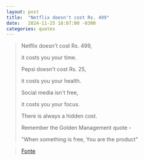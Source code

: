 ```yaml
---
layout: post
title:  "Netflix doesn't cost Rs. 499"
date:   2024-11-25 18:07:00 -0300
categories: quotes
---
```

>Netflix doesn't cost Rs. 499, 
>
>it costs you your time.
>
>Pepsi doesn't cost Rs. 25, 
>
>it costs you your health.
>
>Social media isn't free, 
>
>it costs you your focus.
>
>There is always a hidden cost.
>
>Remember the Golden Management quote - 
>
>"When something is free, You are the product"

>[Fonte](https://x.com/Bobbycal/status/1462681737566179331)
